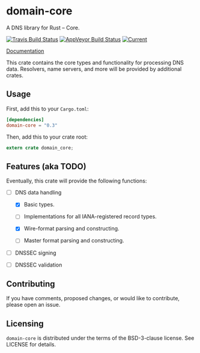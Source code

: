# domain-core
A DNS library for Rust – Core.

[![Travis Build Status](https://travis-ci.org/NLnetLabs/domain-core.svg?branch=master)](https://travis-ci.org/NLnetLabs/domain-core)
[![AppVeyor Build
Status](https://ci.appveyor.com/api/projects/status/github/NLnetLabs/domain-core?svg=true)](https://ci.appveyor.com/project/partim/domain-core)
[![Current](https://img.shields.io/crates/v/domain-core.svg)](https://crates.io/crates/domain-core)

[Documentation](https://docs.rs/domain-core/)

This crate contains the core types and functionality for processing DNS
data. Resolvers, name servers, and more will be provided by additional
crates.


## Usage

First, add this to your `Cargo.toml`:

```toml
[dependencies]
domain-core = "0.3"
```

Then, add this to your crate root:

```rust
extern crate domain_core;
```


## Features (aka TODO)

Eventually, this crate will provide the following functions:

* [ ] DNS data handling
    
    * [X] Basic types.

    * [ ] Implementations for all IANA-registered record types.

    * [X] Wire-format parsing and constructing.

    * [ ] Master format parsing and constructing.

* [ ] DNSSEC signing

* [ ] DNSSEC validation


## Contributing

If you have comments, proposed changes, or would like to contribute,
please open an issue.


## Licensing

`domain-core` is distributed under the terms of the BSD-3-clause license.
See LICENSE for details.

